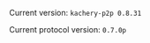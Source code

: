 <!-- This file was automatically generated by jinjaroot. Do not edit directly. -->
Current version: `kachery-p2p 0.8.31`

Current protocol version: `0.7.0p`